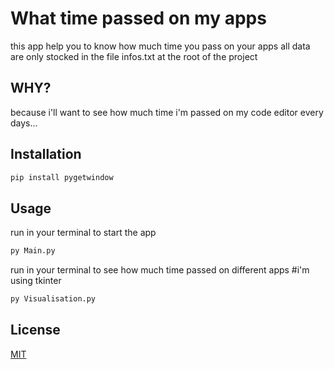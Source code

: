 # What time passed on my apps

this app help you to know how much time you pass on your apps all data are only stocked in the file infos.txt at the root of the project
## WHY?
because i'll want to see how much time i'm passed on my code editor every days... 
## Installation

```bash
pip install pygetwindow
```

## Usage
run in your terminal to start the app 
```python
py Main.py
```
run in your terminal to see how much time passed on different apps
#i'm using tkinter
```python
py Visualisation.py
```

## License
[MIT](https://choosealicense.com/licenses/mit/)
